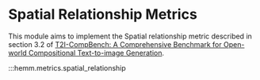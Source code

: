 # Spatial Relationship Metrics

This module aims to implement the Spatial relationship metric described in section 3.2 of [T2I-CompBench: A Comprehensive Benchmark for Open-world Compositional Text-to-image Generation](https://arxiv.org/pdf/2307.06350.pdf).

:::hemm.metrics.spatial_relationship
